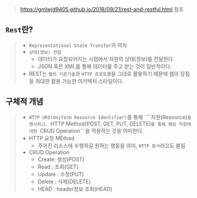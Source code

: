 > https://gmlwjd9405.github.io/2018/09/21/rest-and-restful.html 참조

## ```Rest```란?
> * ```Representational State Transfer```의 약자
> * ```상태(정보) 전달```
>   * 데이터가 요청되어지는 시점에서 자원의 상태(정보)를 전달한다.
>   * JSON 혹은 XML를 통해 데이터를 주고 받는 것이 일반적이다.
> * REST는 ```웹의 기존기술```과 ```HTTP 프로토콜```을 그대로 활용하기 때문에 웹의 장점을 최대한 활용 가능한 아키텍처 스타일이다.

## 구체적 개념
> * ```HTTP URI(Uniform Resource Identifier)```를 통해 ````자원(Resource)```을 명시하고, ```HTTP Method(POST, GET, PUT, DELETE)```를 통해 해당 자원에 대한 ```CRUD Operation```을 적용하는 것을 의미한다.
> * HTTP 요청 MEthod
>   * 주어진 리소스에 수행하길 원하는 행동을 의미, ```HTTP 동사```라고도 불림
> * CRUD Operation
>   * Create: 생성(POST)
>   * Read : 조회(GET)
>   * Update : 수정(PUT)
>   * Delete : 삭제(DELETE)
>   * HEAD : header정보 조회(HEAD)

